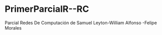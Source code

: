 # PrimerParcialR--RC
Parcial Redes De Computación de Samuel Leyton-William Alfonso -Felipe Morales 

